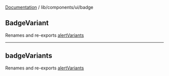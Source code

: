 [Documentation](../../../modules.md) / lib/components/ui/badge

## BadgeVariant

Renames and re-exports [alertVariants](alert.md#alertvariants)

***

## badgeVariants

Renames and re-exports [alertVariants](alert.md#alertvariants)
